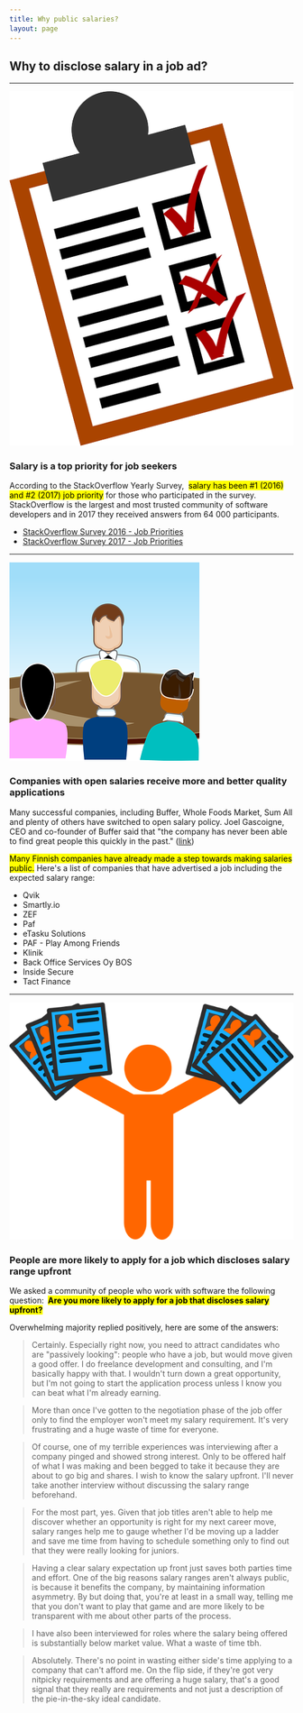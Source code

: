 ```yaml
---
title: Why public salaries?
layout: page
---
```


 <div class="why content">
        <h2 class="text-center">Why to disclose salary in a job ad?</h2>
        <hr class="mb-5"/>
        <div class="row reason">
            <div class="col-md-2 hidden-sm-down">
                <div class="text-md-center"><img src="img/survey.png"/></div>
            </div>
            <div class="col-md-10">
                <h3 class="mb-3">Salary is a top priority for job seekers</h3>
                <p>According to the StackOverflow Yearly Survey,&nbsp;
                    <mark>salary has been #1 (2016) and #2 (2017) job priority</mark>
                    for those who participated in the survey. StackOverflow is the largest and most trusted community of
                    software developers and in 2017 they received answers from 64 000 participants.
                </p>
                <ul>
                    <li><a href="https://insights.stackoverflow.com/survey/2016#work-job-priorities">StackOverflow
                        Survey 2016 - Job Priorities</a></li>
                    <li><a href="https://insights.stackoverflow.com/survey/2017#job-priorities">StackOverflow Survey
                        2017 - Job Priorities</a></li>
                </ul>
            </div>
        </div>
        <hr class="mb-5"/>
        <div class="row reason">
            <div class="col-md-2 hidden-sm-down">
                <div class="text-md-center"><img src="img/interview.png"/></div>
            </div>
            <div class="col-md-10">
                <h3 class="mb-3">Companies with open salaries receive more and better quality applications</h3>
                <p>Many successful companies, including Buffer, Whole Foods Market, Sum All and plenty of others have
                    switched to open salary policy. Joel Gascoigne, CEO and co-founder of Buffer said that "the company
                    has never been able to find great people this quickly in the past." (<a
                            href="https://qz.com/169147/applications-have-doubled-to-the-company-that-discloses-its-salaries/">link</a>)
                </p>
                <p>
                    <mark>Many Finnish companies have already made a step towards making salaries public.</mark>
                    Here's a list of companies that have advertised a job including the expected salary range:
                </p>
                <ul>
                    <li>Qvik</li>
                    <li>Smartly.io</li>
                    <li>ZEF</li>
                    <li>Paf</li>
                    <li>eTasku Solutions</li>
                    <li>PAF - Play Among Friends</li>
                    <li>Klinik</li>
                    <li>Back Office Services Oy BOS</li>
                    <li>Inside Secure</li>
                    <li>Tact Finance</li>
                </ul>
            </div>
        </div>
        <hr class="mb-5"/>
        <div class="row reason">
            <div class="col-md-2 hidden-sm-down">
                <div class="text-md-center"><img src="img/cvs.png"/></div>
            </div>
            <div class="col-md-10">
                <h3 class="mb-3">People are more likely to apply for a job which discloses salary range upfront</h3>
                <p>We asked a community of people who work with software the following question:&nbsp;<strong>
                    <mark>Are you more likely to apply for a job that discloses salary upfront?</mark>
                </strong></p>
                <p>Overwhelming majority replied positively, here are some of the answers:</p>
                <div class="testimonial">
                    <blockquote>Certainly. Especially right now, you need to attract candidates who are "passively
                        looking": people who have a job, but would move given a good offer. I do freelance development
                        and consulting, and I'm basically happy with that. I wouldn't turn down a great opportunity, but
                        I'm not going to start the application process unless I know you can beat what I'm already
                        earning.
                    </blockquote>
                </div>
                <div class="testimonial">
                    <blockquote>More than once I've gotten to the negotiation phase of the job offer only to find the
                        employer won't meet my salary requirement. It's very frustrating and a huge waste of time for
                        everyone.
                    </blockquote>
                </div>
                <div class="testimonial">
                    <blockquote>Of course, one of my terrible experiences was interviewing after a company pinged and
                        showed strong interest. Only to be offered half of what I was making and been begged to take it
                        because they are about to go big and shares. I wish to know the salary upfront. I'll never take
                        another interview without discussing the salary range beforehand.
                    </blockquote>
                </div>
                <div class="testimonial">
                    <blockquote>For the most part, yes. Given that job titles aren't able to help me discover whether an
                        opportunity is right for my next career move, salary ranges help me to gauge whether I'd be
                        moving up a ladder and save me time from having to schedule something only to find out that they
                        were really looking for juniors.
                    </blockquote>
                </div>
                <div class="testimonial">
                    <blockquote>Having a clear salary expectation up front just saves both parties time and effort. One
                        of the big reasons salary ranges aren't always public, is because it benefits the company, by
                        maintaining information asymmetry. By but doing that, you're at least in a small way, telling me
                        that you don't want to play that game and are more likely to be transparent with me about other
                        parts of the process.
                    </blockquote>
                </div>
                <div class="testimonial">
                    <blockquote>I have also been interviewed for roles where the salary being offered is substantially
                        below market value. What a waste of time tbh.
                    </blockquote>
                </div>
                <div class="testimonial">
                    <blockquote>Absolutely. There's no point in wasting either side's time applying to a company that
                        can't afford me. On the flip side, if they're got very nitpicky requirements and are offering a
                        huge salary, that's a good signal that they really are requirements and not just a description
                        of the pie-in-the-sky ideal candidate.
                    </blockquote>
                </div>
            </div>
        </div>
    </div>